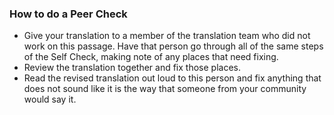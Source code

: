 
### How to do a Peer Check

   * Give your translation to a member of the translation team who did not work on this passage. Have that person go through all of the same steps of the Self Check, making note of any places that need fixing.
   * Review the translation together and fix those places.
   * Read the revised translation out loud to this person and fix anything that does not sound like it is the way that someone from your community would say it.